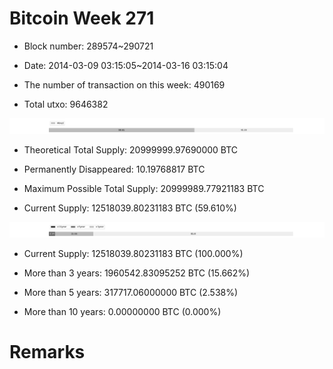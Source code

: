 # Bitcoin Week 271

- Block number: 289574~290721

- Date: 2014-03-09 03:15:05~2014-03-16 03:15:04

- The number of transaction on this week: 490169

- Total utxo: 9646382

![](../images/mined_week271.png)

- Theoretical Total Supply: 20999999.97690000 BTC

- Permanently Disappeared: 10.19768817 BTC

- Maximum Possible Total Supply: 20999989.77921183 BTC

- Current Supply: 12518039.80231183 BTC (59.610%)

![](../images/year_week271.png)


- Current Supply: 12518039.80231183 BTC (100.000%)

- More than 3 years: 1960542.83095252 BTC (15.662%)

- More than 5 years: 317717.06000000 BTC (2.538%)

- More than 10 years: 0.00000000 BTC (0.000%)

# Remarks

